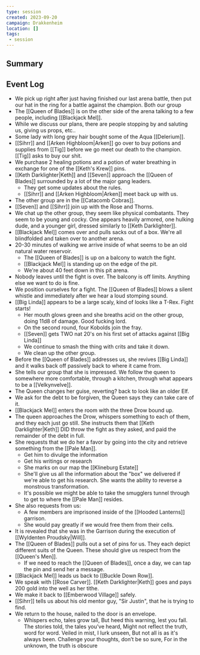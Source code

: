 ```yaml
---
type: session
created: 2023-09-20
campaign: Drakkenheim
location: []
tags:
 - session
---
```



## Summary

## Event Log

- We pick up right after just having finished our last arena battle, then put our hat in the ring for a battle against the champion. Both our group
- The [[Queen of Blades]] is on the other side of the arena talking to a few people, including [[Blackjack Mel]].
- While we discuss our plans, there are people stopping by and saluting us, giving us props, etc..
- Some lady with long grey hair bought some of the Aqua [[Delerium]].
- [[Sihrr]] and [[Arken Highbloom|Arken]] go over to buy potions and supplies from [[Tig]] before we go meet our death to the champion. [[Tig]] asks to buy our shit.
- We purchase 2 healing potions and a potion of water breathing in exchange for one of the [[Keth's Krew]] pins.
- [[Keth Darklighter|Keth]] and [[Seven]] approach the [[Queen of Blades]] surrounded by a lot of the major gang leaders.
	- They get some updates about the rules.
	- [[Sihrr]] and [[Arken Highbloom|Arken]] meet back up with us. 
- The other group are in the [[Catacomb Cobras]].
- [[Seven]] and [[Sihrr]] join up with the Rose and Thorns.
- We chat up the other group, they seem like physical combatants. They seem to be young and cocky. One appears heavily armored, one hulking dude, and a younger girl, dressed similarly to [[Keth Darklighter]].
- [[Blackjack Mel]] comes over and pulls sacks out of a box. We're all blindfolded and taken over to another arena.
- 20-30 minutes of walking we arrive inside of what seems to be an old natural water reservoir.
	- The [[Queen of Blades]] is up on a balcony to watch the fight.
	- [[Blackjack Mel]] is standing up on the edge of the pit.
	- We're about 40 feet down in this pit arena.
- Nobody leaves until the fight is over. The balcony is off limits. Anything else we want to do is fine.
- We position ourselves for a fight. The [[Queen of Blades]] blows a silent whistle and immediately after we hear a loud stomping sound.
- [[Big Linda]] appears to be a large scaly, kind of looks like a T-Rex. Fight starts!
	- Her mouth glows green and she breaths acid on the other group, doing 11d8 of damage. Good fucking lord.
	- On the second round, four Kobolds join the fray.
	- [[Seven]] gets TWO nat 20's on his first set of attacks against [[Big Linda]]
	- We continue to smash the thing with crits and take it down.
	- We clean up the other group.
- Before the [[Queen of Blades]] addresses us, she revives [[Big Linda]] and it walks back off passively back to where it came from.
- She tells our group that she is impressed. We follow the queen to somewhere more comfortable, through a kitchen, through what appears to be a [[Velkynvelve]].
- The Queen changes her guise, reverting? back to look like an older Elf.
- We ask for the debt to be forgiven, the Queen says they can take care of it.
- [[Blackjack Mel]] enters the room with the three Drow bound up.
- The queen approaches the Drow, whispers something to each of them, and they each just go still. She instructs them that [[Keth Darklighter|Keth]] DID throw the fight as they asked, and paid the remainder of the debt in full.
- She requests that we do her a favor by going into the city and retrieve something from the [[Pale Man]].
	- Get him to divulge the information
	- Get his writings or research
	- She marks on our map the [[Klineburg Estate]]
	- She'll give us all the information about the "box" we delivered if we're able to get his research. She wants the ability to reverse a monstrous transformation.
	- It's possible we might be able to take the smugglers tunnel through to get to where the [[Pale Man]] resides.
- She also requests from us:
	- A few members are imprisoned inside of the [[Hooded Lanterns]] garrison.
	- She would pay greatly if we would free them from their cells.
- It is revealed that she was in the Garrison during the execution of [[Wyldenten Proudsky|Will]].
- The [[Queen of Blades]] pulls out a set of pins for us. They each depict different suits of the Queen. These should give us respect from the [[Queen's Men]]. 
	- If we need to reach the [[Queen of Blades]], once a day, we can tap the pin and send her a message.
- [[Blackjack Mel]] leads us back to [[Buckle Down Row]].
- We speak with [[Rose Carver]]. [[Keth Darklighter|Keth]] goes and pays 200 gold into the well as her tithe.
- We make it back to [[Emberwood Village]] safely.
- [[Sihrr]] tells us about his old mentor guy, "Sir Justin", that he is trying to find.
- We return to the house, nailed to the door is an envelope.
	- Whispers echo, tales grow tall, But heed this warning, lest you fall. The stories told, the tales you've heard, Might not reflect the truth, word for word. Veiled in mist, I lurk unseen, But not all is as it's always been. Challenge your thoughts, don’t be so sure, For in the unknown, the truth is obscure

